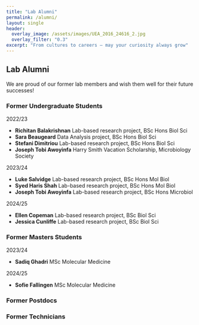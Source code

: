```yaml
---
title: "Lab Alumni"
permalink: /alumni/
layout: single
header:
  overlay_image: /assets/images/UEA_2016_24616_2.jpg
  overlay_filter: "0.3"
excerpt: "From cultures to careers — may your curiosity always grow"
---
```

  

  
## Lab Alumni

We are proud of our former lab members and wish them well for their future successes!

### Former Undergraduate Students
2022/23
- **Richitan Balakrishnan** Lab-based research project, BSc Hons Biol Sci
- **Sara Beaugeard** Data Analysis project, BSc Hons Biol Sci
- **Stefani Dimitriou** Lab-based research project, BSc Hons Biol Sci
- **Joseph Tobi Awoyinfa** Harry Smith Vacation Scholarship, Microbiology Society

2023/24
- **Luke Salvidge** Lab-based research project, BSc Hons Mol Biol
- **Syed Haris Shah** Lab-based research project, BSc Hons Mol Biol
- **Joseph Tobi Awoyinfa** Lab-based research project, BSc Hons Microbiol

2024/25
- **Ellen Copeman** Lab-based research project, BSc Biol Sci
- **Jessica Cunliffe** Lab-based research project, BSc Biol Sci

### Former Masters Students
2023/24
- **Sadiq Ghadri** MSc Molecular Medicine

2024/25
- **Sofie Fallingen** MSc Molecular Medicine

### Former Postdocs

### Former Technicians
